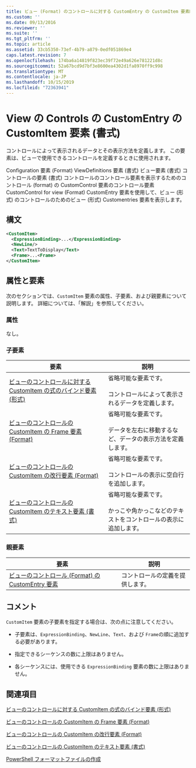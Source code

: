 ```yaml
---
title: ビュー (Format) のコントロールに対する CustomEntry の CustomItem 要素Microsoft Docs
ms.custom: ''
ms.date: 09/13/2016
ms.reviewer: ''
ms.suite: ''
ms.tgt_pltfrm: ''
ms.topic: article
ms.assetid: 33cb5350-73ef-4b79-a879-0edf051869e4
caps.latest.revision: 7
ms.openlocfilehash: 174ba6a14819f823ec39f72e49a626e781221d8c
ms.sourcegitcommit: 52a67bcd9d7bf3e8600ea4302d1fa8970ff9c998
ms.translationtype: MT
ms.contentlocale: ja-JP
ms.lasthandoff: 10/15/2019
ms.locfileid: "72363941"
---
```

# <a name="customitem-element-for-customentry-for-controls-for-view-format"></a>View の Controls の CustomEntry の CustomItem 要素 (書式)

コントロールによって表示されるデータとその表示方法を定義します。 この要素は、ビューで使用できるコントロールを定義するときに使用されます。

Configuration 要素 (Format) ViewDefinitions 要素 (書式) ビュー要素 (書式) コントロールの要素 (書式) コントロールのコントロール要素を表示するためのコントロール (format) の CustomControl 要素のコントロール要素CustomControl for view (Format) CustomEntry 要素を使用して、ビュー (形式) のコントロールのためのビュー (形式) Customentries 要素を表示します。

## <a name="syntax"></a>構文

```xml
<CustomItem>
  <ExpressionBinding>...</ExpressionBinding>
  <NewLine/>
  <Text>TextToDisplay</Text>
  <Frame>...<Frame>
</CustomItem>
```

## <a name="attributes-and-elements"></a>属性と要素

次のセクションでは、`CustomItem` 要素の属性、子要素、および親要素について説明します。 詳細については、「解説」を参照してください。

### <a name="attributes"></a>属性

なし。

### <a name="child-elements"></a>子要素

|要素|説明|
|-------------|-----------------|
|[ビューのコントロールに対する CustomItem の式のバインド要素 (形式)](./expressionbinding-element-for-customitem-for-controls-for-view-format.md)|省略可能な要素です。<br /><br /> コントロールによって表示されるデータを定義します。|
|[ビューのコントロールの CustomItem の Frame 要素 (Format)](./frame-element-for-customitem-for-controls-for-view-format.md)|省略可能な要素です。<br /><br /> データを左右に移動するなど、データの表示方法を定義します。|
|[ビューのコントロールの CustomItem の改行要素 (Format)](./newline-element-for-customitem-for-controls-for-view-format.md)|省略可能な要素です。<br /><br /> コントロールの表示に空白行を追加します。|
|[ビューのコントロールの CustomItem のテキスト要素 (書式)](./text-element-for-customitem-for-controls-for-view-format.md)|省略可能な要素です。<br /><br /> かっこや角かっこなどのテキストをコントロールの表示に追加します。|

### <a name="parent-elements"></a>親要素

|要素|説明|
|-------------|-----------------|
|[ビューのコントロール (Format) の CustomEntry 要素](./customentry-element-for-customentries-for-controls-for-view-format.md)|コントロールの定義を提供します。|

## <a name="remarks"></a>コメント

`CustomItem` 要素の子要素を指定する場合は、次の点に注意してください。

- 子要素は、`ExpressionBinding`、`NewLine`、`Text`、および `Frame`の順に追加する必要があります。

- 指定できるシーケンスの数に上限はありません。

- 各シーケンスには、使用できる `ExpressionBinding` 要素の数に上限はありません。

## <a name="see-also"></a>関連項目

[ビューのコントロールに対する CustomItem の式のバインド要素 (形式)](./expressionbinding-element-for-customitem-for-controls-for-view-format.md)

[ビューのコントロールの CustomItem の Frame 要素 (Format)](./frame-element-for-customitem-for-controls-for-view-format.md)

[ビューのコントロールの CustomItem の改行要素 (Format)](./newline-element-for-customitem-for-controls-for-view-format.md)

[ビューのコントロールの CustomItem のテキスト要素 (書式)](./text-element-for-customitem-for-controls-for-view-format.md)

[PowerShell フォーマットファイルの作成](./writing-a-powershell-formatting-file.md)
